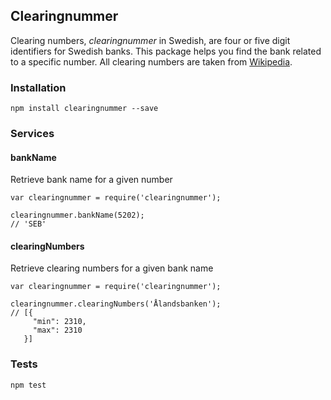 ## Clearingnummer

Clearing numbers, _clearingnummer_ in Swedish, are four or five digit identifiers for Swedish banks. This package helps you find the bank related to a specific number. All clearing numbers are taken from [Wikipedia](http://www.wikiwand.com/sv/Lista_%C3%B6ver_clearingnummer_till_svenska_banker).

### Installation
```
npm install clearingnummer --save
```

### Services

#### bankName
Retrieve bank name for a given number
```
var clearingnummer = require('clearingnummer');

clearingnummer.bankName(5202);
// 'SEB'
```

#### clearingNumbers
Retrieve clearing numbers for a given bank name
```
var clearingnummer = require('clearingnummer');

clearingnummer.clearingNumbers('Ålandsbanken');
// [{
     "min": 2310,
     "max": 2310
   }]
```

### Tests
```
npm test
```
